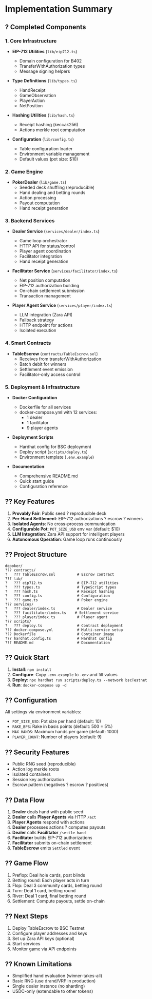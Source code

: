 # Implementation Summary

## ? Completed Components

### 1. Core Infrastructure

- **EIP-712 Utilities** (`lib/eip712.ts`)
  - Domain configuration for B402
  - TransferWithAuthorization types
  - Message signing helpers

- **Type Definitions** (`lib/types.ts`)
  - HandReceipt
  - GameObservation
  - PlayerAction
  - NetPosition

- **Hashing Utilities** (`lib/hash.ts`)
  - Receipt hashing (keccak256)
  - Actions merkle root computation

- **Configuration** (`lib/config.ts`)
  - Table configuration loader
  - Environment variable management
  - Default values (pot size: $10)

### 2. Game Engine

- **PokerDealer** (`lib/game.ts`)
  - Seeded deck shuffling (reproducible)
  - Hand dealing and betting rounds
  - Action processing
  - Payout computation
  - Hand receipt generation

### 3. Backend Services

- **Dealer Service** (`services/dealer/index.ts`)
  - Game loop orchestrator
  - HTTP API for status/control
  - Player agent coordination
  - Facilitator integration
  - Hand receipt generation

- **Facilitator Service** (`services/facilitator/index.ts`)
  - Net position computation
  - EIP-712 authorization building
  - On-chain settlement submission
  - Transaction management

- **Player Agent Service** (`services/player/index.ts`)
  - LLM integration (Zara API)
  - Fallback strategy
  - HTTP endpoint for actions
  - Isolated execution

### 4. Smart Contracts

- **TableEscrow** (`contracts/TableEscrow.sol`)
  - Receives from transferWithAuthorization
  - Batch debit for winners
  - Settlement event emission
  - Facilitator-only access control

### 5. Deployment & Infrastructure

- **Docker Configuration**
  - Dockerfile for all services
  - docker-compose.yml with 12 services:
    - 1 dealer
    - 1 facilitator
    - 9 player agents

- **Deployment Scripts**
  - Hardhat config for BSC deployment
  - Deploy script (`scripts/deploy.ts`)
  - Environment template (`.env.example`)

- **Documentation**
  - Comprehensive README.md
  - Quick start guide
  - Configuration reference

## ?? Key Features

1. **Provably Fair**: Public seed ? reproducible deck
2. **Per-Hand Settlement**: EIP-712 authorizations ? escrow ? winners
3. **Isolated Agents**: No cross-process communication
4. **Configurable Pot**: `POT_SIZE_USD` env var (default: $10)
5. **LLM Integration**: Zara API support for intelligent players
6. **Autonomous Operation**: Game loop runs continuously

## ?? Project Structure

```
depoker/
??? contracts/
?   ??? TableEscrow.sol          # Escrow contract
??? lib/
?   ??? eip712.ts                # EIP-712 utilities
?   ??? types.ts                 # TypeScript types
?   ??? hash.ts                  # Receipt hashing
?   ??? config.ts                # Configuration
?   ??? game.ts                  # Poker engine
??? services/
?   ??? dealer/index.ts          # Dealer service
?   ??? facilitator/index.ts    # Settlement service
?   ??? player/index.ts          # Player agent
??? scripts/
?   ??? deploy.ts                # Contract deployment
??? docker-compose.yml           # Multi-service setup
??? Dockerfile                   # Container image
??? hardhat.config.ts            # Hardhat config
??? README.md                    # Documentation
```

## ?? Quick Start

1. **Install**: `npm install`
2. **Configure**: Copy `.env.example` to `.env` and fill values
3. **Deploy**: `npx hardhat run scripts/deploy.ts --network bscTestnet`
4. **Run**: `docker-compose up -d`

## ?? Configuration

All settings via environment variables:
- `POT_SIZE_USD`: Pot size per hand (default: 10)
- `RAKE_BPS`: Rake in basis points (default: 500 = 5%)
- `MAX_HANDS`: Maximum hands per game (default: 1000)
- `PLAYER_COUNT`: Number of players (default: 9)

## ?? Security Features

- Public RNG seed (reproducible)
- Action log merkle roots
- Isolated containers
- Session key authorization
- Escrow pattern (negatives ? escrow ? positives)

## ?? Data Flow

1. **Dealer** deals hand with public seed
2. **Dealer** calls **Player Agents** via HTTP `/act`
3. **Player Agents** respond with actions
4. **Dealer** processes actions ? computes payouts
5. **Dealer** calls **Facilitator** `/settle-hand`
6. **Facilitator** builds EIP-712 authorizations
7. **Facilitator** submits on-chain settlement
8. **TableEscrow** emits `Settled` event

## ?? Game Flow

1. Preflop: Deal hole cards, post blinds
2. Betting round: Each player acts in turn
3. Flop: Deal 3 community cards, betting round
4. Turn: Deal 1 card, betting round
5. River: Deal 1 card, final betting round
6. Settlement: Compute payouts, settle on-chain

## ?? Next Steps

1. Deploy TableEscrow to BSC Testnet
2. Configure player addresses and keys
3. Set up Zara API keys (optional)
4. Start services
5. Monitor game via API endpoints

## ?? Known Limitations

- Simplified hand evaluation (winner-takes-all)
- Basic RNG (use drand/VRF in production)
- Single dealer instance (no sharding)
- USDC-only (extendable to other tokens)
